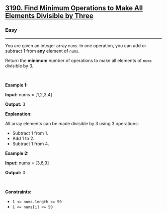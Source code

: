 <h2><a href="https://leetcode.com/problems/find-minimum-operations-to-make-all-elements-divisible-by-three/">3190. Find Minimum Operations to Make All Elements Divisible by Three</a></h2><h3>Easy</h3><hr><div style="user-select: auto;"><p style="user-select: auto;">You are given an integer array <code style="user-select: auto;">nums</code>. In one operation, you can add or subtract 1 from <strong style="user-select: auto;">any</strong> element of <code style="user-select: auto;">nums</code>.</p>

<p style="user-select: auto;">Return the <strong style="user-select: auto;">minimum</strong> number of operations to make all elements of <code style="user-select: auto;">nums</code> divisible by 3.</p>

<p style="user-select: auto;">&nbsp;</p>
<p style="user-select: auto;"><strong class="example" style="user-select: auto;">Example 1:</strong></p>

<div class="example-block" style="user-select: auto;">
<p style="user-select: auto;"><strong style="user-select: auto;">Input:</strong> <span class="example-io" style="user-select: auto;">nums = [1,2,3,4]</span></p>

<p style="user-select: auto;"><strong style="user-select: auto;">Output:</strong> <span class="example-io" style="user-select: auto;">3</span></p>

<p style="user-select: auto;"><strong style="user-select: auto;">Explanation:</strong></p>

<p style="user-select: auto;">All array elements can be made divisible by 3 using 3 operations:</p>

<ul style="user-select: auto;">
	<li style="user-select: auto;">Subtract 1 from 1.</li>
	<li style="user-select: auto;">Add 1 to 2.</li>
	<li style="user-select: auto;">Subtract 1 from 4.</li>
</ul>
</div>

<p style="user-select: auto;"><strong class="example" style="user-select: auto;">Example 2:</strong></p>

<div class="example-block" style="user-select: auto;">
<p style="user-select: auto;"><strong style="user-select: auto;">Input:</strong> <span class="example-io" style="user-select: auto;">nums = [3,6,9]</span></p>

<p style="user-select: auto;"><strong style="user-select: auto;">Output:</strong> <span class="example-io" style="user-select: auto;">0</span></p>
</div>

<p style="user-select: auto;">&nbsp;</p>
<p style="user-select: auto;"><strong style="user-select: auto;">Constraints:</strong></p>

<ul style="user-select: auto;">
	<li style="user-select: auto;"><code style="user-select: auto;">1 &lt;= nums.length &lt;= 50</code></li>
	<li style="user-select: auto;"><code style="user-select: auto;">1 &lt;= nums[i] &lt;= 50</code></li>
</ul>
</div>